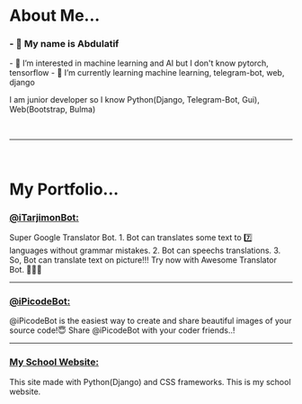 <h1>About Me...</h1>
<h3>- 👋 My name is Abdulatif</h3>
<p>- 👀 I’m interested in machine learning and AI but I don't know pytorch, tensorflow
- 🌱 I’m currently learning machine learning, telegram-bot, web, django</p>
<p>I am junior developer so I know Python(Django, Telegram-Bot, Gui), Web(Bootstrap, Bulma)</p><br/>
<hr>
<br/>
<h1>My Portfolio...</h1>
<h3><a href="https://t.me/iTarjimonBot">@iTarjimonBot: </a></h3>
<p>Super Google Translator Bot.
1. Bot can translates some text to 7️⃣ languages without grammar mistakes.
2. Bot can speechs translations.
3. So, Bot can translate text on picture!!!
Try now with Awesome Translator Bot. 🤩🤩🤩</p>
<hr>
<h3><a href="https://t.me/iPicodeBot">@iPicodeBot: </a></h3>
<p>@iPicodeBot is the easiest way to create and share beautiful images of your source code!😇
Share @iPicodeBot with your coder friends..!</p>
<hr>
<h3><a href="https://maktab44.pythonanywhere.com">My School Website: </a></h3>
<p>This site made with Python(Django) and CSS frameworks. This is my school website.</p>

<!---
Abdulatifprodev/Abdulatifprodev is a ✨ special ✨ repository because its `README.md` (this file) appears on your GitHub profile.
You can click the Preview link to take a look at your changes.
--->
